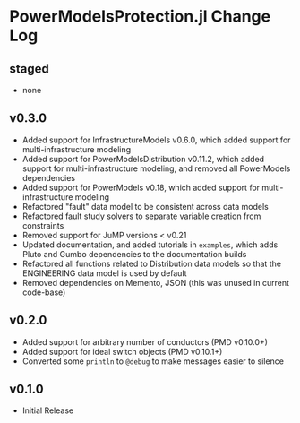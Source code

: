 # PowerModelsProtection.jl Change Log

## staged

- none

## v0.3.0

- Added support for InfrastructureModels v0.6.0, which added support for multi-infrastructure modeling
- Added support for PowerModelsDistribution v0.11.2, which added support for multi-infrastructure modeling, and removed all PowerModels dependencies
- Added support for PowerModels v0.18, which added support for multi-infrastructure modeling
- Refactored "fault" data model to be consistent across data models
- Refactored fault study solvers to separate variable creation from constraints
- Removed support for JuMP versions < v0.21
- Updated documentation, and added tutorials in `examples`, which adds Pluto and Gumbo dependencies to the documentation builds
- Refactored all functions related to Distribution data models so that the ENGINEERING data model is used by default
- Removed dependencies on Memento, JSON (this was unused in current code-base)

## v0.2.0

- Added support for arbitrary number of conductors (PMD v0.10.0+)
- Added support for ideal switch objects (PMD v0.10.1+)
- Converted some `println` to `@debug` to make messages easier to silence

## v0.1.0

- Initial Release
